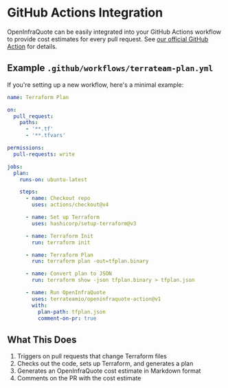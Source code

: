 
# GitHub Actions Integration

OpenInfraQuote can be easily integrated into your GitHub Actions workflow to provide cost estimates for every pull request. See [our official GitHub Action](https://github.com/terrateamio/openinfraquote-action) for details.

## Example `.github/workflows/terrateam-plan.yml`

If you're setting up a new workflow, here's a minimal example:

```yaml
name: Terraform Plan

on:
  pull_request:
    paths:
      - '**.tf'
      - '**.tfvars'

permissions:
  pull-requests: write

jobs:
  plan:
    runs-on: ubuntu-latest

    steps:
      - name: Checkout repo
        uses: actions/checkout@v4

      - name: Set up Terraform
        uses: hashicorp/setup-terraform@v3

      - name: Terraform Init
        run: terraform init

      - name: Terraform Plan
        run: terraform plan -out=tfplan.binary

      - name: Convert plan to JSON
        run: terraform show -json tfplan.binary > tfplan.json

      - name: Run OpenInfraQuote
        uses: terrateamio/openinfraquote-action@v1
        with:
          plan-path: tfplan.json
          comment-on-pr: true
```

## What This Does

1. Triggers on pull requests that change Terraform files
1. Checks out the code, sets up Terraform, and generates a plan
1. Generates an OpenInfraQuote cost estimate in Markdown format
1. Comments on the PR with the cost estimate
